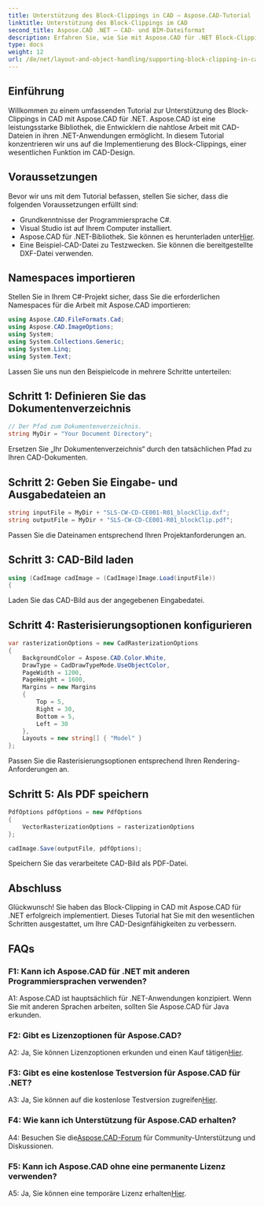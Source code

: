 ```yaml
---
title: Unterstützung des Block-Clippings in CAD – Aspose.CAD-Tutorial
linktitle: Unterstützung des Block-Clippings im CAD
second_title: Aspose.CAD .NET – CAD- und BIM-Dateiformat
description: Erfahren Sie, wie Sie mit Aspose.CAD für .NET Block-Clipping in CAD implementieren. Erweitern Sie Ihre Designfähigkeiten mit diesem Schritt-für-Schritt-Tutorial.
type: docs
weight: 12
url: /de/net/layout-and-object-handling/supporting-block-clipping-in-cad/
---
```

## Einführung

Willkommen zu einem umfassenden Tutorial zur Unterstützung des Block-Clippings in CAD mit Aspose.CAD für .NET. Aspose.CAD ist eine leistungsstarke Bibliothek, die Entwicklern die nahtlose Arbeit mit CAD-Dateien in ihren .NET-Anwendungen ermöglicht. In diesem Tutorial konzentrieren wir uns auf die Implementierung des Block-Clippings, einer wesentlichen Funktion im CAD-Design.

## Voraussetzungen

Bevor wir uns mit dem Tutorial befassen, stellen Sie sicher, dass die folgenden Voraussetzungen erfüllt sind:

- Grundkenntnisse der Programmiersprache C#.
- Visual Studio ist auf Ihrem Computer installiert.
-  Aspose.CAD für .NET-Bibliothek. Sie können es herunterladen unter[Hier](https://releases.aspose.com/cad/net/).
- Eine Beispiel-CAD-Datei zu Testzwecken. Sie können die bereitgestellte DXF-Datei verwenden.

## Namespaces importieren

Stellen Sie in Ihrem C#-Projekt sicher, dass Sie die erforderlichen Namespaces für die Arbeit mit Aspose.CAD importieren:

```csharp
using Aspose.CAD.FileFormats.Cad;
using Aspose.CAD.ImageOptions;
using System;
using System.Collections.Generic;
using System.Linq;
using System.Text;
```

Lassen Sie uns nun den Beispielcode in mehrere Schritte unterteilen:

## Schritt 1: Definieren Sie das Dokumentenverzeichnis

```csharp
// Der Pfad zum Dokumentenverzeichnis.
string MyDir = "Your Document Directory";
```

Ersetzen Sie „Ihr Dokumentenverzeichnis“ durch den tatsächlichen Pfad zu Ihren CAD-Dokumenten.

## Schritt 2: Geben Sie Eingabe- und Ausgabedateien an

```csharp
string inputFile = MyDir + "SLS-CW-CD-CE001-R01_blockClip.dxf";
string outputFile = MyDir + "SLS-CW-CD-CE001-R01_blockClip.pdf";
```

Passen Sie die Dateinamen entsprechend Ihren Projektanforderungen an.

## Schritt 3: CAD-Bild laden

```csharp
using (CadImage cadImage = (CadImage)Image.Load(inputFile))
{
```

Laden Sie das CAD-Bild aus der angegebenen Eingabedatei.

## Schritt 4: Rasterisierungsoptionen konfigurieren

```csharp
var rasterizationOptions = new CadRasterizationOptions
{
    BackgroundColor = Aspose.CAD.Color.White,
    DrawType = CadDrawTypeMode.UseObjectColor,
    PageWidth = 1200,
    PageHeight = 1600,
    Margins = new Margins
    {
        Top = 5,
        Right = 30,
        Bottom = 5,
        Left = 30
    },
    Layouts = new string[] { "Model" }
};
```

Passen Sie die Rasterisierungsoptionen entsprechend Ihren Rendering-Anforderungen an.

## Schritt 5: Als PDF speichern

```csharp
PdfOptions pdfOptions = new PdfOptions
{
    VectorRasterizationOptions = rasterizationOptions
};

cadImage.Save(outputFile, pdfOptions);
```

Speichern Sie das verarbeitete CAD-Bild als PDF-Datei.

## Abschluss

Glückwunsch! Sie haben das Block-Clipping in CAD mit Aspose.CAD für .NET erfolgreich implementiert. Dieses Tutorial hat Sie mit den wesentlichen Schritten ausgestattet, um Ihre CAD-Designfähigkeiten zu verbessern.

## FAQs

### F1: Kann ich Aspose.CAD für .NET mit anderen Programmiersprachen verwenden?

A1: Aspose.CAD ist hauptsächlich für .NET-Anwendungen konzipiert. Wenn Sie mit anderen Sprachen arbeiten, sollten Sie Aspose.CAD für Java erkunden.

### F2: Gibt es Lizenzoptionen für Aspose.CAD?

 A2: Ja, Sie können Lizenzoptionen erkunden und einen Kauf tätigen[Hier](https://purchase.aspose.com/buy).

### F3: Gibt es eine kostenlose Testversion für Aspose.CAD für .NET?

 A3: Ja, Sie können auf die kostenlose Testversion zugreifen[Hier](https://releases.aspose.com/).

### F4: Wie kann ich Unterstützung für Aspose.CAD erhalten?

 A4: Besuchen Sie die[Aspose.CAD-Forum](https://forum.aspose.com/c/cad/19) für Community-Unterstützung und Diskussionen.

### F5: Kann ich Aspose.CAD ohne eine permanente Lizenz verwenden?

 A5: Ja, Sie können eine temporäre Lizenz erhalten[Hier](https://purchase.aspose.com/temporary-license/).